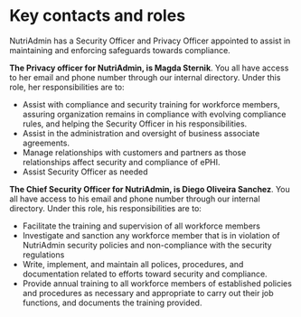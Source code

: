 # Key contacts and roles

NutriAdmin has a Security Officer and Privacy Officer appointed to assist in maintaining and enforcing safeguards towards compliance.

**The Privacy officer for NutriAdmin, is Magda Sternik**. You all have access to her email and phone number through our internal directory. Under this role, her responsibilities are to:

- Assist with compliance and security training for workforce members, assuring organization remains in compliance with evolving compliance rules, and helping the Security Officer in his responsibilities.
- Assist in the administration and oversight of business associate agreements.
- Manage relationships with customers and partners as those relationships affect security and compliance of ePHI.
- Assist Security Officer as needed

**The Chief Security Officer for NutriAdmin, is Diego Oliveira Sanchez**. You all have access to his email and phone number through our internal directory. Under this role, his responsibilities are to:

- Facilitate the training and supervision of all workforce members
- Investigate and sanction any workforce member that is in violation of NutriAdmin security policies and non-compliance with the security regulations
- Write, implement, and maintain all polices, procedures, and documentation related to efforts toward security and compliance.
- Provide annual training to all workforce members of established policies and procedures as necessary and appropriate to carry out their job functions, and documents the training provided.
